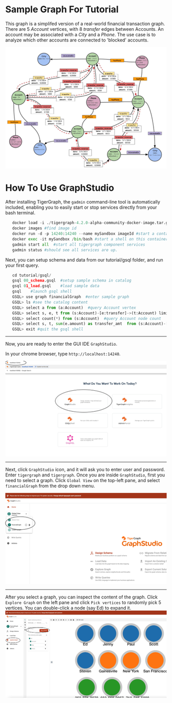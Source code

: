 # Sample Graph For Tutorial
This graph is a simplifed version of a real-world financial transaction graph. There are 5 _Account_ vertices, with 8 _transfer_ edges between Accounts. An account may be associated with a _City_ and a _Phone_.
The use case is to analyze which other accounts are connected to 'blocked' accounts.

![Financial Graph](./pictures/FinancialGraph.jpg)

# How To Use GraphStudio

After installing TigerGraph, the `gadmin` command-line tool is automatically included, enabling you to easily start or stop services directly from your bash terminal.
```python
   docker load -i ./tigergraph-4.2.0-alpha-community-docker-image.tar.gz # the xxx.gz file name are what you have downloaded. Change the gz file name depending on what you have downloaded
   docker images #find image id
   docker run -d -p 14240:14240 --name mySandbox imageId #start a container, name it “mySandbox” using the image id you see from previous command
   docker exec -it mySandbox /bin/bash #start a shell on this container. 
   gadmin start all  #start all tigergraph component services
   gadmin status #should see all services are up.
```
Next, you can setup schema and data from our tutorial/gsql folder, and run your first query. 

```python
   cd tutorial/gsql/   
   gsql 00_schema.gsql  #setup sample schema in catalog
   gsql 01_load.gsql    #load sample data 
   gsql    #launch gsql shell
   GSQL> use graph financialGraph  #enter sample graph
   GSQL> ls #see the catalog content
   GSQL> select a from (a:Account)  #query Account vertex
   GSQL> select s, e, t from (s:Account)-[e:transfer]->(t:Account) limit 2 #query edge
   GSQL> select count(*) from (s:Account)  #query Account node count
   GSQL> select s, t, sum(e.amount) as transfer_amt  from (s:Account)-[e:transfer]->(t:Account)  # query s->t transfer ammount
   GSQL> exit #quit the gsql shell   
```
---
Now, you are ready to enter the GUI IDE `GraphStudio`. 

In your chrome browser, type `http://localhost:14240`. 

![Browser](./pictures/browser.jpg)

---

Next, click `GraphStudio` icon, and it will ask you to enter user and password. Enter `tigergraph` and `tigergraph`.
Once you are inside `GraphStudio`, first you need to select a graph. Click `Global View` on the top-left pane, and select `financialGraph` from the drop down menu. 

![selectGraph](./pictures/selectGraph.jpg)

---
After you select a graph, you can inspect the content of the graph. Click `Explore Graph` on the left pane and click `Pick vertices` to randomly pick 5 vertices. You can double-click a node (say Ed) to expand it. 
![explore](./pictures/explore.jpg)


